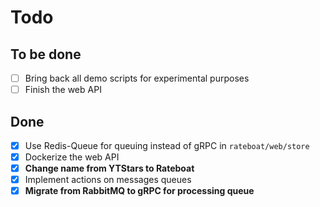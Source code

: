 # Todo

## To be done

- [ ] Bring back all demo scripts for experimental purposes
- [ ] Finish the web API

## Done

- [x] Use Redis-Queue for queuing instead of gRPC in `rateboat/web/store`
- [x] Dockerize the web API
- [x] **Change name from YTStars to Rateboat**
- [x] Implement actions on messages queues
- [x] **Migrate from RabbitMQ to gRPC for processing queue**
